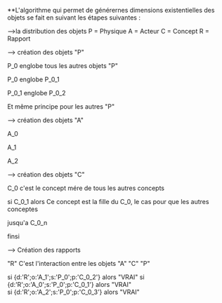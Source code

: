 
**L'algorithme qui permet de générernes dimensions existentielles des objets se fait en suivant les étapes suivantes :

-->la distribution des objets
P = Physique
A = Acteur
C = Concept
R = Rapport


--> création des objets "P"

P_0 englobe tous les autres objets "P"

P_0 englobe P_0_1
  
P_0_1 englobe P_0_2

Et même principe pour les autres "P"


--> création des objets "A" 

A_0 

A_1

A_2


--> création des objets "C"

C_0 c'est le concept mére de tous les autres concepts 

si C_0_1 alors Ce concept est la fille du C_0, le cas pour que les autres conceptes 

jusqu'a C_0_n 

finsi 


--> Création des rapports

"R" C'est l'interaction entre les objets "A" "C" "P"

si {d:'R';o:'A_1';s:'P_0';p:'C_0_2'}  alors "VRAI" 
si {d:'R';o:'A_0';s:'P_0';p:'C_0_1'}  alors "VRAI"  
si {d:'R';o:'A_2';s:'P_0';p:'C_0_3'}  alors "VRAI" 